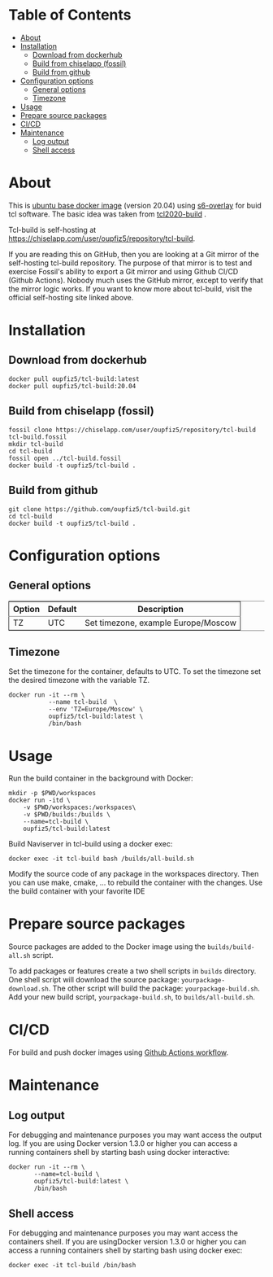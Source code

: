 # Table of Contents

-   [About](#org09cc22f)
-   [Installation](#orgc6b7e97)
    -   [Download from dockerhub](#orgb2805be)
    -   [Build from chiselapp (fossil)](#org7346dd7)
    -   [Build from github](#orgee88c51)
-   [Configuration options](#org2f0cb10)
    -   [General options](#org01c71f3)
    -   [Timezone](#org047fa48)
-   [Usage](#org9632dd2)
-   [Prepare source packages](#org4041d63)
-   [CI/CD](#orgaa792c7)
-   [Maintenance](#org557d1f4)
    -   [Log output](#org5ba2d40)
    -   [Shell access](#org341d877)



<a id="org09cc22f"></a>

# About

This is [ubuntu base docker image](https://hub.docker.com/_/ubuntu) (version 20.04) using [s6-overlay](https://github.com/just-containers/s6-overlay) for buid tcl software. The basic idea was taken from [tcl2020-build](https://github.com/tcl2020/tcl2020-build) .

Tcl-build is self-hosting at <https://chiselapp.com/user/oupfiz5/repository/tcl-build>.

If you are reading this on GitHub, then you are looking at a Git mirror of the self-hosting tcl-build repository.  The purpose of that mirror is to test and exercise Fossil's ability to export a Git mirror and using Github CI/CD  (Github Actions). Nobody much uses the GitHub mirror, except to verify that the mirror logic works. If you want to know more about tcl-build, visit the official self-hosting site linked above.


<a id="orgc6b7e97"></a>

# Installation


<a id="orgb2805be"></a>

## Download from dockerhub

    docker pull oupfiz5/tcl-build:latest
    docker pull oupfiz5/tcl-build:20.04


<a id="org7346dd7"></a>

## Build from chiselapp (fossil)

    fossil clone https://chiselapp.com/user/oupfiz5/repository/tcl-build tcl-build.fossil
    mkdir tcl-build
    cd tcl-build
    fossil open ../tcl-build.fossil
    docker build -t oupfiz5/tcl-build .


<a id="orgee88c51"></a>

## Build from github

    git clone https://github.com/oupfiz5/tcl-build.git
    cd tcl-build
    docker build -t oupfiz5/tcl-build .


<a id="org2f0cb10"></a>

# Configuration options


<a id="org01c71f3"></a>

## General options

<table border="2" cellspacing="0" cellpadding="6" rules="groups" frame="hsides">


<colgroup>
<col  class="org-left" />

<col  class="org-left" />

<col  class="org-left" />
</colgroup>
<thead>
<tr>
<th scope="col" class="org-left">Option</th>
<th scope="col" class="org-left">Default</th>
<th scope="col" class="org-left">Description</th>
</tr>
</thead>

<tbody>
<tr>
<td class="org-left">TZ</td>
<td class="org-left">UTC</td>
<td class="org-left">Set timezone, example Europe/Moscow</td>
</tr>
</tbody>
</table>


<a id="org047fa48"></a>

## Timezone

Set the timezone for the container, defaults to UTC. To set the timezone set the desired timezone with the variable TZ.

    docker run -it --rm \
               --name tcl-build  \
               --env 'TZ=Europe/Moscow' \
               oupfiz5/tcl-build:latest \
               /bin/bash


<a id="org9632dd2"></a>

# Usage

Run the build container in the background with Docker:

    mkdir -p $PWD/workspaces
    docker run -itd \
        -v $PWD/workspaces:/workspaces\
        -v $PWD/builds:/builds \
        --name=tcl-build \
        oupfiz5/tcl-build:latest

Build Naviserver in tcl-build using a docker exec:

    docker exec -it tcl-build bash /builds/all-build.sh

Modify the source code of any package in the workspaces directory. Then you can use make, cmake, &#x2026; to rebuild the container with the changes.  Use the build container with your favorite IDE


<a id="org4041d63"></a>

# Prepare source packages

Source packages are added to the Docker image using the `builds/build-all.sh` script.

To add packages or features create a two shell scripts in `builds` directory.  One shell script will download the source package: `yourpackage-download.sh`. The other script will build the package: `yourpackage-build.sh`.  Add your new build script, `yourpackage-build.sh`, to `builds/all-build.sh`.


<a id="orgaa792c7"></a>

# CI/CD

For  build and push docker images using  [Github Actions workflow](https://github.com/oupfiz5/build-tcl/blob/master/.github/workflows/on-push.yaml).


<a id="org557d1f4"></a>

# Maintenance


<a id="org5ba2d40"></a>

## Log output

For debugging and maintenance purposes you may want access the output log. If you are using Docker version 1.3.0 or higher you can access a running containers shell by starting bash using docker interactive:

    docker run -it --rm \
           --name=tcl-build \
           oupfiz5/tcl-build:latest \
           /bin/bash


<a id="org341d877"></a>

## Shell access

For debugging and maintenance purposes you may want access the containers shell. If you are usingDocker version 1.3.0 or higher you can access a running containers shell by starting bash using docker exec:

    docker exec -it tcl-build /bin/bash
